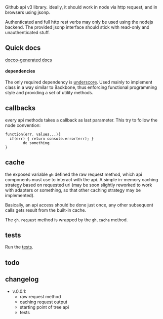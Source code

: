 

Github api v3 library. ideally, it should work in node via http request, and in browsers using jsonp.

Authenticated and full http rest verbs may only be used using the nodejs backend. The provided jsonp interface should stick with read-only and unauthenticated stuff.

## Quick docs

[docco-generated docs](http://mklabs.github.com/ghv3/docs/gh.html)

#### dependencies

The only required dependency is [underscore](http://documentcloud.github.com/underscore/). Used mainly to implement class in a way similar to Backbone, thus enforcing functional programming style and providing a set of utility methods.

    
## callbacks

every api methods takes a callback as last parameter. This try to follow the node convention:

    function(err, values...){
      if(err) { return console.error(err); }
            do something
    }
    
## cache

the exposed variable `gh` defined the raw request method, which api components must use to interact with the api. A simple in-memory caching strategy based on requested uri (may be soon slightly reworked to work with adapters or something, so that other caching strategy may be implemented).

Basically, an api access should be done just once, any other subsequent calls gets result from the built-in cache.

The `gh.request` method is wrapped by the `gh.cache` method.

## tests

Run the [tests](http://mklabs.github.com/ghv3/tests/gh.html).

## todo



## changelog

* v.0.0.1:
  * raw request method
  * caching request output
  * starting point of tree api
  * tests